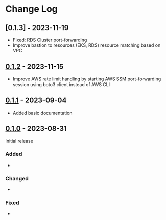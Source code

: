 # Change Log

## [0.1.3] - 2023-11-19

- Fixed: RDS Cluster port-forwarding
- Improve bastion to resources (EKS, RDS) resource matching based on VPC

## [0.1.2] - 2023-11-15

- Improve AWS rate limit handling by starting AWS SSM port-forwarding session using boto3 client instead of AWS CLI

## [0.1.1] - 2023-09-04

- Added basic documentation

## [0.1.0] - 2023-08-31

Initial release

### Added

-

### Changed

-

### Fixed

-

[Unreleased]: https://github.com/entitleio/beam/compare/0.1.0...master
[0.1.0]: https://github.com/entitleio/beam/releases/tag/0.1.0
[0.1.1]: https://github.com/entitleio/beam/releases/tag/0.1.1
[0.1.2]: https://github.com/entitleio/beam/releases/tag/0.1.2
